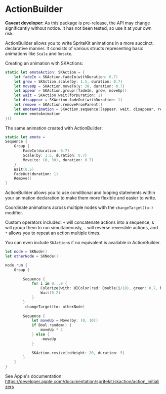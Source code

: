 # ActionBuilder

**Caveat developer**: As this package is pre-release, the API may change significantly without notice. It has not been tested, so use it at your own risk.

ActionBuilder allows you to write SpriteKit animations in a more succinct, declarative manner. It consists of various structs representing basic animations like `Scale` and `Rotate`.

Creating an animation with SKActions:
```swift
static let emoteAction: SKAction = {
    let fadeIn = SKAction.fadeIn(withDuration: 0.7)
    let grow = SKAction.scale(by: 1.5, duration: 0.7)
    let moveUp = SKAction.moveTo(y: 30, duration: 0.7)
    let appear = SKAction.group([fadeIn, grow, moveUp])
    let wait = SKAction.wait(forDuration: 1)
    let disappear = SKAction.fadeOut(withDuration: 1)
    let remove = SKAction.removeFromParent()
    let emoteAnimation = SKAction.sequence([appear, wait, disappear, remove])
    return emoteAnimation
}()
```

The same animation created with ActionBuilder:
```swift
static let emote =
Sequence {
    Group {
        FadeIn(duration: 0.7)
        Scale(by: 1.5, duration: 0.7)
        Move(to: (0, 30), duration: 0.7)
    }
    Wait(0.5)
    FadeOut(duration: 1)
    Remove()
}
```

ActionBuilder allows you to use conditional and looping statements within your animation declaration to make them more flexible and easier to write.

Coordinate animations across multiple nodes with the `changeTarget(to:)` modifier.

Custom operators included: `+` will concatenate actions into a sequence, `&` will group them to run simultaneously, `-` will reverse reversible actions, and `*` allows you to repeat an action multiple times.

You can even include `SKAction`s if no equivalent is available in ActionBuilder.

```swift
let node = SKNode()
let otherNode = SKNode()

node.run {
    Group {
        
        Sequence {
            for i in 0...9 {
                Colorize(with: UIColor(red: Double(i/10), green: 0.7, blue: 0.7, alpha: 1))
                Wait(0.2)
            }
        }
        .changeTarget(to: otherNode)
        
        Sequence {
            let moveUp = Move(by: (0, 10))
            if Bool.random() {
                moveUp * 2
            } else {
                -moveUp
            }
            
            SKAction.resize(toHeight: 20, duration: 5)
        }
    }
}
```

See Apple's documentation: https://developer.apple.com/documentation/spritekit/skaction/action_initializers
